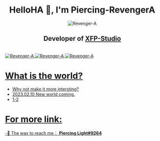 <h1 align="center">HelloHA 👋, I'm Piercing-RevengerA</h1>

<p align="center"><img src="https://komarev.com/ghpvc/?username=Revenger-A&label=Profile%20views&color=1ea97f&style=flat" alt="Revenger-A" /></p>

<h2 align="center">Developer of <a href="https://gashbyte.github.io/ICoraIndex/" target="blank">XFP-Studio</h2>

  
  
<br>
<img align="center" src="https://github-readme-streak-stats.herokuapp.com/?user=Revenger-A&theme=radical&mode=weekly" alt="Revenger-A" />
<img align="center" src="https://github-readme-stats-git-master-revenger-a.vercel.app/api?username=Revenger-A&show_icons=true&theme=radical&count_private=true" alt=" Revenger-A" />
<img align="center" src="https://github-readme-stats-git-master-revenger-a.vercel.app/api/top-langs?langs_count=6&username=Revenger-A&theme=radical&layout=compact&hide=css,html,javascript,ShaderLab,HLSL,Python&count_private=true" alt="Revenger-A" />
<br>


  
  
# What is the world?  
  
- Why not make it more intersting?
- 2023.02.10 New world coming.
- 1-2
  
# For more link:
  
-💬 The way to reach me： [**Piercing Light#9264**](http://discordapp.com/users/404569245217718272)
  
<!--
<h3 align="left">Connect with me:</h3>
<p align="left">
<a href="https://twitter.com/xtaiwanpinglord" target="blank"><img align="center" src="https://raw.githubusercontent.com/rahuldkjain/github-profile-readme-generator/master/src/images/icons/Social/twitter.svg" alt="xtaiwanpinglord" height="30" width="40" /></a>
<a href="https://fb.com/xtaiwanpinglord" target="blank"><img align="center" src="https://raw.githubusercontent.com/rahuldkjain/github-profile-readme-generator/master/src/images/icons/Social/facebook.svg" alt="xtaiwanpinglord" height="30" width="40" /></a>
<a href="https://instagram.com/xtaiwanpinglord" target="blank"><img align="center" src="https://raw.githubusercontent.com/rahuldkjain/github-profile-readme-generator/master/src/images/icons/Social/instagram.svg" alt="xtaiwanpinglord" height="30" width="40" /></a>
<a href="https://www.youtube.com/c/xtaiwanpinglord" target="blank"><img align="center" src="https://raw.githubusercontent.com/rahuldkjain/github-profile-readme-generator/master/src/images/icons/Social/youtube.svg" alt="xtaiwanpinglord" height="30" width="40" /></a>
<a href="https://www.leetcode.com/xtaiwanpinglord" target="blank"><img align="center" src="https://raw.githubusercontent.com/rahuldkjain/github-profile-readme-generator/master/src/images/icons/Social/leet-code.svg" alt="xtaiwanpinglord" height="30" width="40" /></a>
<a href="https://kaggle.com/xtaiwanpinglord" target="blank"><img align="center" src="https://raw.githubusercontent.com/rahuldkjain/github-profile-readme-generator/master/src/images/icons/Social/kaggle.svg" alt="xtaiwanpinglord" height="30" width="40" /></a>
</p>

<p align="center">
<img align="center" src="https://github-readme-stats-git-masterrstaa-rickstaa.vercel.app/api/top-langs?langs_count=6&username=Revenger-A&show_icons=true&theme=vue-dark&layout=compact&hide=css,html,javascript&count_private=true" alt="Revenger-A />
<br>
(https://github-readme-stats.vercel.app/api?username=Revenger-A&show_icons=true&theme=radical)
-->
  
  
  
<!--
**Revenger-A/Revenger-A** is a ✨ _special_ ✨ repository because its `README.md` (this file) appears on your GitHub profile.

Here are some ideas to get you started:

- 🔭 I’m currently working on ...
- 🌱 I’m currently learning ...
- 👯 I’m looking to collaborate on ...
- 🤔 I’m looking for help with ...
- 💬 Ask me about ...
- 📫 How to reach me: ...
- 😄 Pronouns: ...
- ⚡ Fun fact: ...
-->
